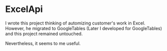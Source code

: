 # ExcelApi

I wrote this project thinking of automizing customer's work in Excel.
However, he migrated to GoogleTables (Later I developed for GoogleTables)
and this project remained untouched.

Nevertheless, it seems to me useful.